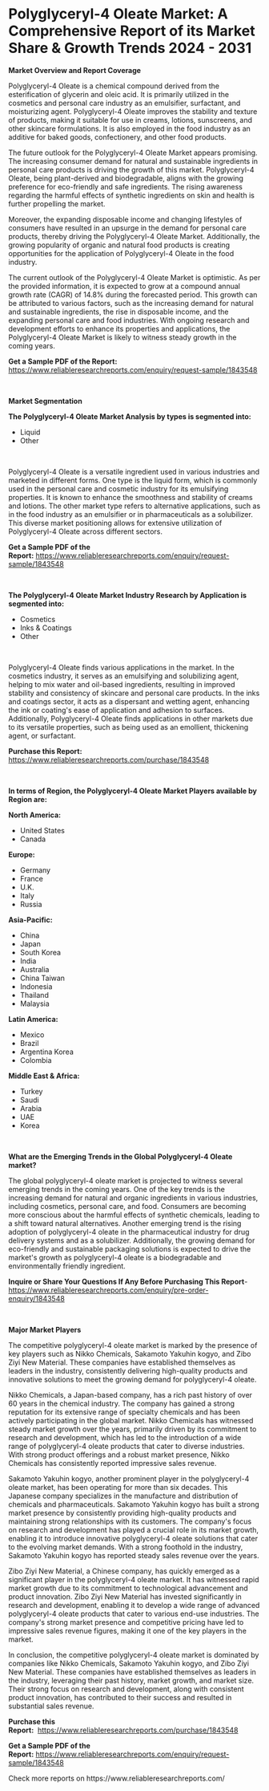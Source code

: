 <p><h1>Polyglyceryl-4 Oleate Market: A Comprehensive Report of its Market Share & Growth Trends 2024 - 2031</h1></p><p><strong>Market Overview and Report Coverage</strong></p>
<p><p>Polyglyceryl-4 Oleate is a chemical compound derived from the esterification of glycerin and oleic acid. It is primarily utilized in the cosmetics and personal care industry as an emulsifier, surfactant, and moisturizing agent. Polyglyceryl-4 Oleate improves the stability and texture of products, making it suitable for use in creams, lotions, sunscreens, and other skincare formulations. It is also employed in the food industry as an additive for baked goods, confectionery, and other food products.</p><p>The future outlook for the Polyglyceryl-4 Oleate Market appears promising. The increasing consumer demand for natural and sustainable ingredients in personal care products is driving the growth of this market. Polyglyceryl-4 Oleate, being plant-derived and biodegradable, aligns with the growing preference for eco-friendly and safe ingredients. The rising awareness regarding the harmful effects of synthetic ingredients on skin and health is further propelling the market.</p><p>Moreover, the expanding disposable income and changing lifestyles of consumers have resulted in an upsurge in the demand for personal care products, thereby driving the Polyglyceryl-4 Oleate Market. Additionally, the growing popularity of organic and natural food products is creating opportunities for the application of Polyglyceryl-4 Oleate in the food industry.</p><p>The current outlook of the Polyglyceryl-4 Oleate Market is optimistic. As per the provided information, it is expected to grow at a compound annual growth rate (CAGR) of 14.8% during the forecasted period. This growth can be attributed to various factors, such as the increasing demand for natural and sustainable ingredients, the rise in disposable income, and the expanding personal care and food industries. With ongoing research and development efforts to enhance its properties and applications, the Polyglyceryl-4 Oleate Market is likely to witness steady growth in the coming years.</p></p>
<p><strong>Get a Sample PDF of the Report:</strong> <a href="https://www.reliableresearchreports.com/enquiry/request-sample/1843548">https://www.reliableresearchreports.com/enquiry/request-sample/1843548</a></p>
<p>&nbsp;</p>
<p><strong>Market Segmentation</strong></p>
<p><strong>The Polyglyceryl-4 Oleate Market Analysis by types is segmented into:</strong></p>
<p><ul><li>Liquid</li><li>Other</li></ul></p>
<p>&nbsp;</p>
<p><p>Polyglyceryl-4 Oleate is a versatile ingredient used in various industries and marketed in different forms. One type is the liquid form, which is commonly used in the personal care and cosmetic industry for its emulsifying properties. It is known to enhance the smoothness and stability of creams and lotions. The other market type refers to alternative applications, such as in the food industry as an emulsifier or in pharmaceuticals as a solubilizer. This diverse market positioning allows for extensive utilization of Polyglyceryl-4 Oleate across different sectors.</p></p>
<p><strong>Get a Sample PDF of the Report:</strong>&nbsp;<a href="https://www.reliableresearchreports.com/enquiry/request-sample/1843548">https://www.reliableresearchreports.com/enquiry/request-sample/1843548</a></p>
<p>&nbsp;</p>
<p><strong>The Polyglyceryl-4 Oleate Market Industry Research by Application is segmented into:</strong></p>
<p><ul><li>Cosmetics</li><li>Inks & Coatings</li><li>Other</li></ul></p>
<p>&nbsp;</p>
<p><p>Polyglyceryl-4 Oleate finds various applications in the market. In the cosmetics industry, it serves as an emulsifying and solubilizing agent, helping to mix water and oil-based ingredients, resulting in improved stability and consistency of skincare and personal care products. In the inks and coatings sector, it acts as a dispersant and wetting agent, enhancing the ink or coating's ease of application and adhesion to surfaces. Additionally, Polyglyceryl-4 Oleate finds applications in other markets due to its versatile properties, such as being used as an emollient, thickening agent, or surfactant.</p></p>
<p><strong>Purchase this Report:</strong>&nbsp; <a href="https://www.reliableresearchreports.com/purchase/1843548">https://www.reliableresearchreports.com/purchase/1843548</a></p>
<p>&nbsp;</p>
<p><strong>In terms of Region, the Polyglyceryl-4 Oleate Market Players available by Region are:</strong></p>
<p>
    <p> <strong> North America: </strong>
        <ul>
            <li>United States</li>
            <li>Canada</li>
        </ul>
        </p> 
    <p> <strong> Europe: </strong>
        <ul>
            <li>Germany</li>
            <li>France</li>
            <li>U.K.</li>
            <li>Italy</li>
            <li>Russia</li>
        </ul>
        </p> 
    <p> <strong> Asia-Pacific: </strong>
        <ul>
            <li>China</li>
            <li>Japan</li>
            <li>South Korea</li>
            <li>India</li>
            <li>Australia</li>
            <li>China Taiwan</li>
            <li>Indonesia</li>
            <li>Thailand</li>
            <li>Malaysia</li>
        </ul>
        </p> 
    <p> <strong> Latin America: </strong>
        <ul>
            <li>Mexico</li>
            <li>Brazil</li>
            <li>Argentina Korea</li>
            <li>Colombia</li>
        </ul>
        </p> 
    <p> <strong> Middle East & Africa: </strong>
        <ul>
            <li>Turkey</li>
            <li>Saudi</li>
            <li>Arabia</li>
            <li>UAE</li>
            <li>Korea</li>
        </ul>
    </p>
    </p>
<p>&nbsp;</p>
<p><strong>What are the Emerging Trends in the Global Polyglyceryl-4 Oleate market?</strong></p>
<p><p>The global polyglyceryl-4 oleate market is projected to witness several emerging trends in the coming years. One of the key trends is the increasing demand for natural and organic ingredients in various industries, including cosmetics, personal care, and food. Consumers are becoming more conscious about the harmful effects of synthetic chemicals, leading to a shift toward natural alternatives. Another emerging trend is the rising adoption of polyglyceryl-4 oleate in the pharmaceutical industry for drug delivery systems and as a solubilizer. Additionally, the growing demand for eco-friendly and sustainable packaging solutions is expected to drive the market's growth as polyglyceryl-4 oleate is a biodegradable and environmentally friendly ingredient.</p></p>
<p><strong>Inquire or Share Your Questions If Any Before Purchasing This Report</strong>- <a href="https://www.reliableresearchreports.com/enquiry/pre-order-enquiry/1843548">https://www.reliableresearchreports.com/enquiry/pre-order-enquiry/1843548</a></p>
<p>&nbsp;</p>
<p><strong>Major Market Players</strong></p>
<p><p>The competitive polyglyceryl-4 oleate market is marked by the presence of key players such as Nikko Chemicals, Sakamoto Yakuhin kogyo, and Zibo Ziyi New Material. These companies have established themselves as leaders in the industry, consistently delivering high-quality products and innovative solutions to meet the growing demand for polyglyceryl-4 oleate.</p><p>Nikko Chemicals, a Japan-based company, has a rich past history of over 60 years in the chemical industry. The company has gained a strong reputation for its extensive range of specialty chemicals and has been actively participating in the global market. Nikko Chemicals has witnessed steady market growth over the years, primarily driven by its commitment to research and development, which has led to the introduction of a wide range of polyglyceryl-4 oleate products that cater to diverse industries. With strong product offerings and a robust market presence, Nikko Chemicals has consistently reported impressive sales revenue.</p><p>Sakamoto Yakuhin kogyo, another prominent player in the polyglyceryl-4 oleate market, has been operating for more than six decades. This Japanese company specializes in the manufacture and distribution of chemicals and pharmaceuticals. Sakamoto Yakuhin kogyo has built a strong market presence by consistently providing high-quality products and maintaining strong relationships with its customers. The company's focus on research and development has played a crucial role in its market growth, enabling it to introduce innovative polyglyceryl-4 oleate solutions that cater to the evolving market demands. With a strong foothold in the industry, Sakamoto Yakuhin kogyo has reported steady sales revenue over the years.</p><p>Zibo Ziyi New Material, a Chinese company, has quickly emerged as a significant player in the polyglyceryl-4 oleate market. It has witnessed rapid market growth due to its commitment to technological advancement and product innovation. Zibo Ziyi New Material has invested significantly in research and development, enabling it to develop a wide range of advanced polyglyceryl-4 oleate products that cater to various end-use industries. The company's strong market presence and competitive pricing have led to impressive sales revenue figures, making it one of the key players in the market.</p><p>In conclusion, the competitive polyglyceryl-4 oleate market is dominated by companies like Nikko Chemicals, Sakamoto Yakuhin kogyo, and Zibo Ziyi New Material. These companies have established themselves as leaders in the industry, leveraging their past history, market growth, and market size. Their strong focus on research and development, along with consistent product innovation, has contributed to their success and resulted in substantial sales revenue.</p></p>
<p><strong>Purchase this Report:</strong>&nbsp;&nbsp;<a href="https://www.reliableresearchreports.com/purchase/1843548">https://www.reliableresearchreports.com/purchase/1843548</a></p>
<p></p>
<p><strong>Get a Sample PDF of the Report:</strong>&nbsp;<a href="https://www.reliableresearchreports.com/enquiry/request-sample/1843548">https://www.reliableresearchreports.com/enquiry/request-sample/1843548</a></p>
<p>Check more reports on https://www.reliableresearchreports.com/</p>